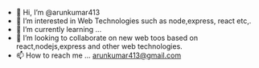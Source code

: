 - 👋 Hi, I’m @arunkumar413
- 👀 I’m interested in Web Technologies such as node,express, react etc,.
- 🌱 I’m currently learning ...
- 💞️ I’m looking to collaborate on new web toos based on react,nodejs,express and other web technologies. 
- 📫 How to reach me ... arunkumar413@gmail.com

<!---
arunkumar413/arunkumar413 is a ✨ special ✨ repository because its `README.md` (this file) appears on your GitHub profile.
You can click the Preview link to take a look at your changes.
--->
